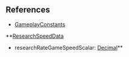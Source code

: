 ## References
  * [GameplayConstants](RebellionGameplayConstants.md)

**[ResearchSpeedData](RebellionResearchSpeedData.md)
  * researchRateGameSpeedScalar: [Decimal](Decimal.md)**
